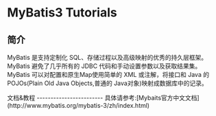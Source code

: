 MyBatis3 Tutorials
====================
简介
----------------------
<p>
MyBatis 是支持定制化 SQL、存储过程以及高级映射的优秀的持久层框架。
MyBatis 避免了几乎所有的 JDBC 代码和手动设置参数以及获取结果集。
MyBatis 可以对配置和原生Map使用简单的 XML 或注解，将接口和 Java 的 POJOs(Plain Old Java Objects,普通的 Java对象)映射成数据库中的记录。
</p>
文档&教程
------------------------
具体请参考:[Mybaits官方中文文档](http://www.mybatis.org/mybatis-3/zh/index.html)
